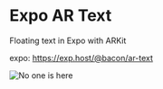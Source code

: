 # Expo AR Text
Floating text in Expo with ARKit

expo: https://exp.host/@bacon/ar-text

![No one is here](/demo?raw=true "Preview Gif 😀 ...I love you")
